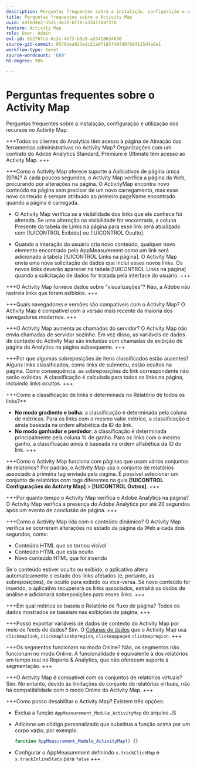 ```yaml
---
description: Perguntas frequentes sobre a instalação, configuração e utilização dos recursos no Activity Map.
title: Perguntas frequentes sobre o Activity Map
uuid: e4f6d4e2-55d1-4e32-bf70-a334178af370
feature: Activity Map
role: User, Admin
exl-id: 6b2767cb-6c2c-4bf3-b9a9-a23418624650
source-git-commit: 0570bea923edc21a0f185f49fd6f604115d4a6e1
workflow-type: tm+mt
source-wordcount: '689'
ht-degree: 98%

---
```


# Perguntas frequentes sobre o Activity Map

Perguntas frequentes sobre a instalação, configuração e utilização dos recursos no Activity Map.

+++Todos os clientes do Analytics têm acesso à página de Ativação das ferramentas administrativas no Activity Map?
Organizações com um contrato do Adobe Analytics Standard, Premium e Ultimate têm acesso ao Activity Map.
+++

+++Como o Activity Map oferece suporte a Aplicativos de página única (SPA)?
A cada poucos segundos, o Activity Map verifica a página da Web, procurando por alterações na página. O ActivityMap encontra novo conteúdo na página sem precisar de um novo carregamento, mas esse novo conteúdo é sempre atribuído ao primeiro pageName encontrado quando a página é carregada.

* O Activity Map verifica se a visibilidade dos links que ele conhece foi alterada. Se uma alteração na visibilidade for encontrada, a coluna Presente da tabela de Links na página para esse link será atualizada com [!UICONTROL Exibido] ou [!UICONTROL Oculto].

* Quando a interação do usuário cria novo conteúdo, qualquer novo elemento encontrado pelo AppMeasurement como um link será adicionado à tabela [!UICONTROL Links na página]. O Activity Map envia uma nova solicitação de dados que inclui esses novos links. Os novos links deverão aparecer na tabela [!UICONTROL Links na página] quando a solicitação de dados for tratada pela interface do usuário.
+++

+++O Activity Map fornece dados sobre &quot;visualizações&quot;?
Não, a Adobe não rastreia links que foram exibidos.
+++

+++Quais navegadores e versões são compatíveis com o Activity Map?
O Activity Map é compatível com a versão mais recente da maioria dos navegadores modernos.
+++

+++O Activity Map aumenta as chamadas do servidor?
O Activity Map não envia chamadas de servidor sozinho. Em vez disso, as variáveis de dados de contexto do Activity Map são incluídas com chamadas de exibição de página do Analytics na página subsequente.
+++

+++Por que algumas sobreposições de itens classificados estão ausentes?
Alguns links classificados, como links de submenu, estão ocultos na página. Como consequência, as sobreposições do link correspondente não serão exibidas. A classificação é calculada para todos os links na página, incluindo links ocultos.
+++

+++Como a classificação de links é determinada no Relatório de todos os links?**
* **No modo gradiente e bolha**: a classificação é determinada pela coluna de métricas. Para os links com o mesmo valor métrico, a classificação é ainda baseada na ordem alfabética da ID do link.
* **No modo ganhador e perdedor**: a classificação é determinada principalmente pela coluna % de ganho. Para os links com o mesmo ganho, a classificação ainda é baseada na ordem alfabética da ID do link.
+++

+++Como o Activity Map funciona com páginas que usam vários conjuntos de relatórios?
Por padrão, o Activity Map usa o conjunto de relatórios associado à primeira tag enviada pela página. É possível selecionar um conjunto de relatórios com tags diferentes na guia **[!UICONTROL Configurações do Activity Map]** > **[!UICONTROL Outros]**.
+++

+++Por quanto tempo o Activity Map verifica o Adobe Analytics na página?
O Activity Map verifica a presença do Adobe Analytics por até 20 segundos após um evento de conclusão de página.
+++

+++Como o Activity Map lida com o conteúdo dinâmico?
O Activity Map verifica se ocorreram alterações no estado da página da Web a cada dois segundos, como:

* Conteúdo HTML que se tornou visível
* Conteúdo HTML que está oculto
* Novo conteúdo HTML que foi inserido

Se o conteúdo estiver oculto ou exibido, o aplicativo altera automaticamente o estado dos links afetados (e, portanto, as sobreposições), de oculto para exibido ou vice-versa. Se novo conteúdo for inserido, o aplicativo recuperará os links associados, extrairá os dados de análise e adicionará sobreposições para esses links.
+++

+++Em qual métrica se baseia o Relatório de fluxo de página?
Todos os dados mostrados se baseiam nas exibições de página.
+++

+++Posso exportar variáveis de dados de contexto do Activity Map por meio de feeds de dados?
Sim. O [Colunas de dados](/help/export/analytics-data-feed/c-df-contents/datafeeds-reference.md) que o Activity Map usa `clickmaplink`, `clickmaplinkbyregion`, `clickmappage`e `clickmapregion`.
+++

+++Os segmentos funcionam no modo Online?
Não, os segmentos não funcionam no modo Online. A funcionalidade é equivalente à dos relatórios em tempo real no Reports &amp; Analytics, que não oferecem suporte à segmentação.
+++

+++O Activity Map é compatível com os conjuntos de relatórios virtuais?
Sim. No entanto, devido às limitações do conjunto de relatórios virtuais, não há compatibilidade com o modo Online do Activity Map.
+++

+++Como posso desabilitar o Activity Map?
Existem três opções:

* Exclua a função `AppMeasurement_Module_ActivityMap` do arquivo JS
* Adicione um código personalizado que substitua a função acima por um corpo vazio, por exemplo:

   ```js
   function AppMeasurement_Module_ActivityMap() {}
   ```

* Configurar o AppMeasurement definindo `s.trackClickMap` e `s.trackInlineStats` para `false`
+++
